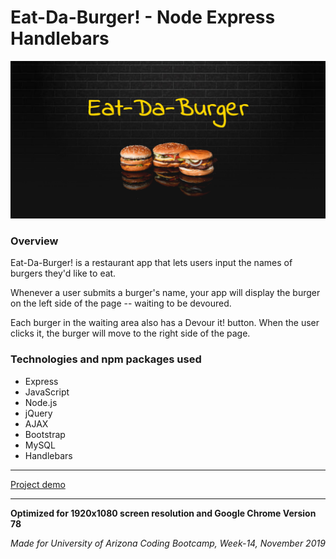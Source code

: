 # Eat-Da-Burger! - Node Express Handlebars

![Eat-Da-Burger!](public/assets/img/githubtpl.png)

### Overview

Eat-Da-Burger! is a restaurant app that lets users input the names of burgers they'd like to eat.

Whenever a user submits a burger's name, your app will display the burger on the left side of the page -- waiting to be devoured.

Each burger in the waiting area also has a Devour it! button. When the user clicks it, the burger will move to the right side of the page.

### Technologies and npm packages used

* Express
* JavaScript
* Node.js
* jQuery
* AJAX
* Bootstrap
* MySQL
* Handlebars

---

[Project demo](https://dry-harbor-65792.herokuapp.com/)

---

**Optimized for 1920x1080 screen resolution and Google Chrome Version 78**

_Made for University of Arizona Coding Bootcamp, Week-14, November 2019_